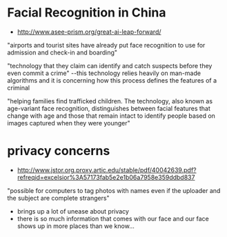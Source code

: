 # Facial Recognition in China

- http://www.asee-prism.org/great-ai-leap-forward/

"airports and tourist sites have already put face recognition to use for admission and check-in and boarding"

"technology that they claim can identify and catch suspects before they even commit a crime"
--this technology relies heavily on man-made algorithms and it is concerning how this process defines the features of a criminal

"helping families find trafficked children. The technology, also known as age-variant face recognition, distinguishes between facial features that change with age and those that remain intact to identify people based on images captured when they were younger"

# privacy concerns
- http://www.jstor.org.proxy.artic.edu/stable/pdf/40042639.pdf?refreqid=excelsior%3A57173fab5e2e1b06a7958e359ddbd837

 "possible for computers to tag photos with names even if the uploader and the subject are complete strangers"
 - brings up a lot of unease about privacy
- there is so much information that comes with our face and our face shows up in more places than we know...
